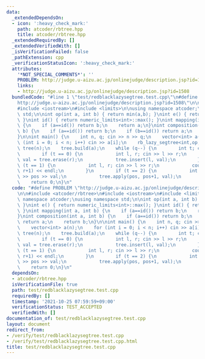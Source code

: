 ```yaml
---
data:
  _extendedDependsOn:
  - icon: ':heavy_check_mark:'
    path: atcoder/rbtree.hpp
    title: atcoder/rbtree.hpp
  _extendedRequiredBy: []
  _extendedVerifiedWith: []
  _isVerificationFailed: false
  _pathExtension: cpp
  _verificationStatusIcon: ':heavy_check_mark:'
  attributes:
    '*NOT_SPECIAL_COMMENTS*': ''
    PROBLEM: http://judge.u-aizu.ac.jp/onlinejudge/description.jsp?id=1508
    links:
    - http://judge.u-aizu.ac.jp/onlinejudge/description.jsp?id=1508
  bundledCode: "#line 1 \"test/redblacklazysegtree.test.cpp\"\n#define PROBLEM \"\
    http://judge.u-aizu.ac.jp/onlinejudge/description.jsp?id=1508\"\n\n#include <atcoder/rbtree>\n\
    #include <iostream>\n#include <limits>\n\nusing namespace atcoder;\nusing namespace\
    \ std;\n\nint op(int a, int b) { return min(a,b); }\nint e() { return numeric_limits<int>::max();\
    \ }\nint id() { return numeric_limits<int>::max(); }\nint mapping(int a, int b)\
    \ {\n    if (a==id()) return b;\n    return a;\n}\nint composition(int a, int\
    \ b) {\n    if (a==id()) return b;\n    if (b==id()) return a;\n    return b;\n\
    }\n\nint main() {\n    int n, q; cin >> n >> q;\n    vector<int> a(n);\n    for\
    \ (int i = 0; i < n; i++) cin >> a[i];\n    rb_lazy_segtree<int,op,e,int,mapping,composition,id>\
    \ tree(n);\n    tree.build(a);\n    while (q--) {\n        int t; cin >> t;\n\
    \        if (t == 0) {\n            int l, r; cin >> l >> r;\n            int\
    \ val = tree.erase(r);\n            tree.insert(l, val);\n        }\n        if\
    \ (t == 1) {\n            int l, r; cin >> l >> r;\n            cout << tree.prod(l,\
    \ r+1) << endl;\n        }\n        if (t == 2) {\n            int pos, val; cin\
    \ >> pos >> val;\n            tree.apply(pos, pos+1, val);\n        }\n    }\n\
    \    return 0;\n}\n"
  code: "#define PROBLEM \"http://judge.u-aizu.ac.jp/onlinejudge/description.jsp?id=1508\"\
    \n\n#include <atcoder/rbtree>\n#include <iostream>\n#include <limits>\n\nusing\
    \ namespace atcoder;\nusing namespace std;\n\nint op(int a, int b) { return min(a,b);\
    \ }\nint e() { return numeric_limits<int>::max(); }\nint id() { return numeric_limits<int>::max();\
    \ }\nint mapping(int a, int b) {\n    if (a==id()) return b;\n    return a;\n\
    }\nint composition(int a, int b) {\n    if (a==id()) return b;\n    if (b==id())\
    \ return a;\n    return b;\n}\n\nint main() {\n    int n, q; cin >> n >> q;\n\
    \    vector<int> a(n);\n    for (int i = 0; i < n; i++) cin >> a[i];\n    rb_lazy_segtree<int,op,e,int,mapping,composition,id>\
    \ tree(n);\n    tree.build(a);\n    while (q--) {\n        int t; cin >> t;\n\
    \        if (t == 0) {\n            int l, r; cin >> l >> r;\n            int\
    \ val = tree.erase(r);\n            tree.insert(l, val);\n        }\n        if\
    \ (t == 1) {\n            int l, r; cin >> l >> r;\n            cout << tree.prod(l,\
    \ r+1) << endl;\n        }\n        if (t == 2) {\n            int pos, val; cin\
    \ >> pos >> val;\n            tree.apply(pos, pos+1, val);\n        }\n    }\n\
    \    return 0;\n}\n"
  dependsOn:
  - atcoder/rbtree.hpp
  isVerificationFile: true
  path: test/redblacklazysegtree.test.cpp
  requiredBy: []
  timestamp: '2021-10-25 07:59:59+09:00'
  verificationStatus: TEST_ACCEPTED
  verifiedWith: []
documentation_of: test/redblacklazysegtree.test.cpp
layout: document
redirect_from:
- /verify/test/redblacklazysegtree.test.cpp
- /verify/test/redblacklazysegtree.test.cpp.html
title: test/redblacklazysegtree.test.cpp
---
```

